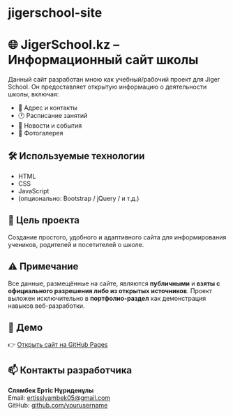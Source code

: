 # jigerschool-site
# 🌐 JigerSchool.kz – Информационный сайт школы

Данный сайт разработан мною как учебный/рабочий проект для Jiger School. Он предоставляет открытую информацию о деятельности школы, включая:

- 📍 Адрес и контакты
- 🕐 Расписание занятий
- 📰 Новости и события
- 📸 Фотогалерея

## 🛠 Используемые технологии

- HTML
- CSS
- JavaScript
- (опционально: Bootstrap / jQuery / и т.д.)

## 💼 Цель проекта

Создание простого, удобного и адаптивного сайта для информирования учеников, родителей и посетителей о школе.

## ⚠️ Примечание

Все данные, размещённые на сайте, являются **публичными** и **взяты с официального разрешения либо из открытых источников**. Проект выложен исключительно в **портфолио-раздел** как демонстрация навыков веб-разработки.

## 🔗 Демо

👉 [Открыть сайт на GitHub Pages](https://yourusername.github.io/jigerschool-site)

## 📫 Контакты разработчика

**Слямбек Ертіс Нұриденұлы**  
Email: ertisslyambek05@gmail.com  
GitHub: [github.com/yourusername](https://github.com/yourusername)
